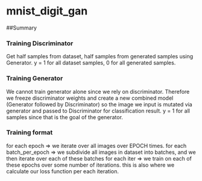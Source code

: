 # mnist_digit_gan

##Summary

### Training Discriminator

Get half samples from dataset, half samples from generated samples using Generator. y = 1 for all dataset samples, 0 for all generated samples.

### Training Generator

We cannot train generator alone since we rely on discriminator. Therefore we freeze discriminator weights and create a new combined model (Generator followed by Discriminator) so the image we input is mutated via generator and passed to Discriminator for classification result. y = 1 for all samples since that is the goal of the generator.

### Training format
for each epoch => we iterate over all images over EPOCH times. 
for each batch_per_epoch => we subdivide all images in dataset into batches, and we then iterate over each of these batches
for each iter => we train on each of these epochs over some number of iterations. this is also where we calculate our loss function per each iteration.
